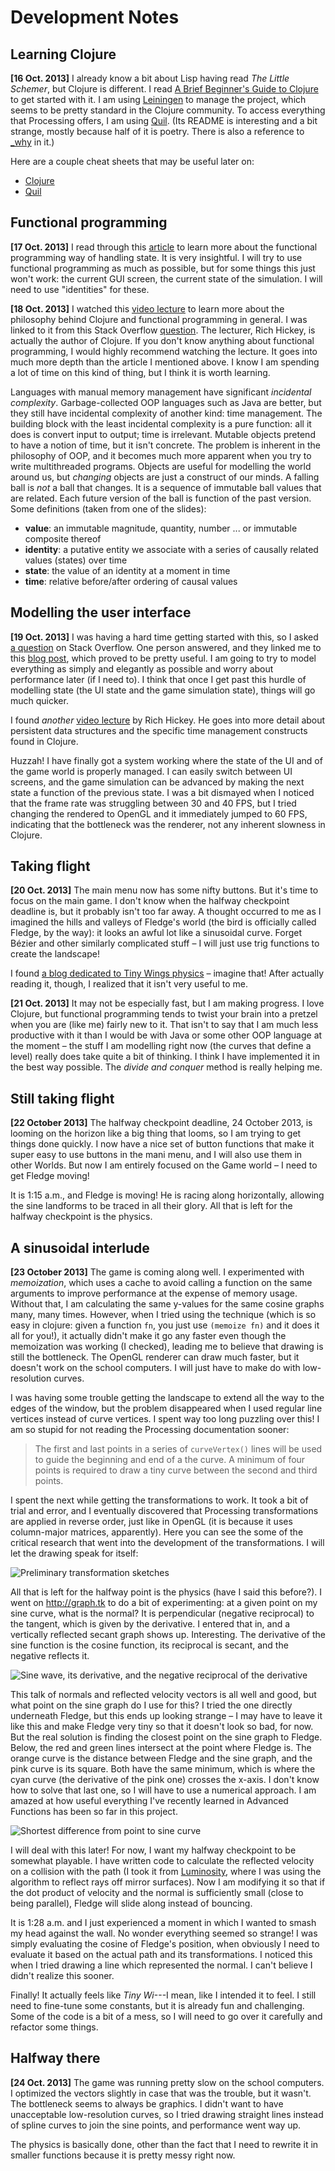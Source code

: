 # Development Notes

## Learning Clojure

**[16 Oct. 2013]**
I already know a bit about Lisp having read _The Little Schemer_, but Clojure is different. I read [A Brief Beginner's Guide to Clojure][1] to get started with it. I am using [Leiningen][2] to manage the project, which seems to be pretty standard in the Clojure community. To access everything that Processing offers, I am using [Quil][3]. (Its README is interesting and a bit strange, mostly because half of it is poetry. There is also a reference to [_why][4] in it.)

[1]: http://www.unexpected-vortices.com/clojure/brief-beginners-guide/index.html
[2]: https://github.com/technomancy/leiningen
[3]: https://github.com/quil/quil
[4]: http://en.wikipedia.org/wiki/Why_the_lucky_stiff

Here are a couple cheat sheets that may be useful later on:

- [Clojure](http://clojure.org/cheatsheet)
- [Quil](https://github.com/quil/quil/raw/master/docs/cheatsheet/cheat-sheet.pdf)

## Functional programming

**[17 Oct. 2013]**
I read through this [article][5] to learn more about the functional programming way of handling state. It is very insightful. I will try to use functional programming as much as possible, but for some things this just won't work: the current GUI screen, the current state of the simulation. I will need to use "identities" for these.

**[18 Oct. 2013]**
I watched this [video lecture][6] to learn more about the philosophy behind Clojure and functional programming in general. I was linked to it from this Stack Overflow [question][7]. The lecturer, Rich Hickey, is actually the author of Clojure. If you don't know anything about functional programming, I would highly recommend watching the lecture. It goes into much more depth than the article I mentioned above. I know I am spending a lot of time on this kind of thing, but I think it is worth learning. 

Languages with manual memory management have significant _incidental complexity_. Garbage-collected OOP languages such as Java are better, but they still have incidental complexity of another kind: time management. The building block with the least incidental complexity is a pure function: all it does is convert input to output; time is irrelevant. Mutable objects pretend to have a notion of time, but it isn't concrete. The problem is inherent in the philosophy of OOP, and it becomes much more apparent when you try to write multithreaded programs. Objects are useful for modelling the world around us, but _changing_ objects are just a construct of our minds. A falling ball is _not_ a ball that changes. It is a sequence of immutable ball values that are related. Each future version of the ball is function of the past version. Some definitions (taken from one of the slides):

- **value**: an immutable magnitude, quantity, number ... or immutable composite thereof
- **identity**: a putative entity we associate with a series of causally related values (states) over time
- **state**: the value of an identity at a moment in time
- **time**: relative before/after ordering of causal values

[5]: http://clojure.org/state
[6]: http://www.infoq.com/presentations/Are-We-There-Yet-Rich-Hickey
[7]: http://stackoverflow.com/questions/9132346/clojure-differences-between-ref-var-agent-atom-with-examples

## Modelling the user interface

**[19 Oct. 2013]**
I was having a hard time getting started with this, so I asked [a question][8] on Stack Overflow. One person answered, and they linked me to this [blog post][9], which proved to be pretty useful. I am going to try to model everything as simply and elegantly as possible and worry about performance later (if I need to). I think that once I get past this hurdle of modelling state (the UI state and the game simulation state), things will go much quicker.

I found _another_ [video lecture][10] by Rich Hickey. He goes into more detail about persistent data structures and the specific time management constructs found in Clojure.

Huzzah! I have finally got a system working where the state of the UI and of the game world is properly managed. I can easily switch between UI screens, and the game simulation can be advanced by making the next state a function of the previous state. I was a bit dismayed when I noticed that the frame rate was struggling between 30 and 40 FPS, but I tried changing the rendered to OpenGL and it immediately jumped to 60 FPS, indicating that the bottleneck was the renderer, not any inherent slowness in Clojure.

[8]: http://stackoverflow.com/questions/19461857/modelling-game-ui-screens-in-clojure
[9]: http://stevelosh.com/blog/2012/07/caves-of-clojure-02/
[10]: http://www.infoq.com/presentations/Value-Identity-State-Rich-Hickey

## Taking flight

**[20 Oct. 2013]**
The main menu now has some nifty buttons. But it's time to focus on the main game. I don't know when the halfway checkpoint deadline is, but it probably isn't too far away. A thought occurred to me as I imagined the hills and valleys of Fledge's world (the bird is officially called Fledge, by the way): it looks an awful lot like a sinusoidal curve. Forget Bézier and other similarly complicated stuff – I will just use trig functions to create the landscape!

I found [a blog dedicated to Tiny Wings physics][11] – imagine that! After actually reading it, though, I realized that it isn't very useful to me.

**[21 Oct. 2013]**
It may not be especially fast, but I am making progress. I love Clojure, but functional programming tends to twist your brain into a pretzel when you are (like me) fairly new to it. That isn't to say that I am much less productive with it than I would be with Java or some other OOP language at the moment – the stuff I am modelling right now (the curves that define a level) really does take quite a bit of thinking. I think I have implemented it in the best way possible. The _divide and conquer_ method is really helping me.

[11]: http://tinywingsphysics.blogspot.ca

## Still taking flight

**[22 October 2013]**
The halfway checkpoint deadline, 24 October 2013, is looming on the horizon like a big thing that looms, so I am trying to get things done quickly. I now have a nice set of button functions that make it super easy to use buttons in the mani menu, and I will also use them in other Worlds. But now I am entirely focused on the Game world – I need to get Fledge moving!

It is 1:15 a.m., and Fledge is moving! He is racing along horizontally, allowing the sine landforms to be traced in all their glory. All that is left for the halfway checkpoint is the physics.

## A sinusoidal interlude

**[23 October 2013]**
The game is coming along well. I experimented with _memoization_, which uses a cache to avoid calling a function on the same arguments to improve performance at the expense of memory usage. Without that, I am calculating the same y-values for the same cosine graphs many, many times. However, when I tried using the technique (which is so easy in clojure: given a function `fn`, you just use `(memoize fn)` and it does it all for you!), it actually didn't make it go any faster even though the memoization was working (I checked), leading me to believe that drawing is still the bottleneck. The OpenGL renderer can draw much faster, but it doesn't work on the school computers. I will just have to make do with low-resolution curves.

I was having some trouble getting the landscape to extend all the way to the edges of the window, but the problem disappeared when I used regular line vertices instead of curve vertices. I spent way too long puzzling over this! I am so stupid for not reading the Processing documentation sooner:

> The first and last points in a series of `curveVertex()` lines will be used to guide the beginning and end of a the curve. A minimum of four points is required to draw a tiny curve between the second and third points.

I spent the next while getting the transformations to work. It took a bit of trial and error, and I eventually discovered that Processing transformations are applied in reverse order, just like in OpenGL (it is because it uses column-major matrices, apparently). Here you can see the some of the critical research that went into the development of the transformations. I will let the drawing speak for itself:

![Preliminary transformation sketches](images/transformations.jpg)

All that is left for the halfway point is the physics (have I said this before?). I went on <http://graph.tk> to do a bit of experimenting: at a given point on my sine curve, what is the normal? It is perpendicular (negative reciprocal) to the tangent, which is given by the derivative. I entered that in, and a vertically reflected secant graph shows up. Interesting. The derivative of the sine function is the cosine function, its reciprocal is secant, and the negative reflects it.

![Sine wave, its derivative, and the negative reciprocal of the derivative](images/sine-normal.png)

This talk of normals and reflected velocity vectors is all well and good, but what point on the sine graph do I use for this? I tried the one directly underneath Fledge, but this ends up looking strange – I may have to leave it like this and make Fledge very tiny so that it doesn't look so bad, for now. But the real solution is finding the closest point on the sine graph to Fledge. Below, the red and green lines intersect at the point where Fledge is. The orange curve is the distance between Fledge and the sine graph, and the pink curve is its square. Both have the same minimum, which is where the cyan curve (the derivative of the pink one) crosses the x-axis. I don't know how to solve that last one, so I will have to use a numerical approach. I am amazed at how useful everything I've recently learned in Advanced Functions has been so far in this project.

![Shortest difference from point to sine curve](images/closest-point.png)

I will deal with this later! For now, I want my halfway checkpoint to be somewhat playable. I have written code to calculate the reflected velocity on a collision with the path (I took it from [Luminosity][12], where I was using the algorithm to reflect rays off mirror surfaces). Now I am modifying it so that if the dot product of velocity and the normal is sufficiently small (close to being parallel), Fledge will slide along instead of bouncing.

It is 1:28 a.m. and I just experienced a moment in which I wanted to smash my head against the wall. No wonder everything seemed so strange! I was simply evaluating the cosine of Fledge's position, when obviously I need to evaluate it based on the actual path and its transformations. I noticed this when I tried drawing a line which represented the normal. I can't believe I didn't realize this sooner.

Finally! It actually feels like _Tiny Wi_---I mean, like I intended it to feel. I still need to fine-tune some constants, but it is already fun and challenging. Some of the code is a bit of a mess, so I will need to go over it carefully and refactor some things.

[12]: https://github.com/mk12/luminosity

## Halfway there

**[24 Oct. 2013]**
The game was running pretty slow on the school computers. I optimized the vectors slightly in case that was the trouble, but it wasn't. The bottleneck seems to always be graphics. I didn't want to have unacceptable low-resolution curves, so I tried drawing straight lines instead of spline curves to join the sine points, and performance went way up.

The physics is basically done, other than the fact that I need to rewrite it in smaller functions because it is pretty messy right now.